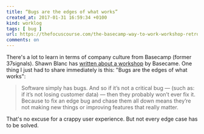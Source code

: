 ```yaml
---
title: “Bugs are the edges of what works”
created_at: 2017-01-31 16:59:34 +0100
kind: worklog
tags: [ bug ]
url: https://thefocuscourse.com/the-basecamp-way-to-work-workshop-retrospective/
comments: on
---
```



There's a lot to learn in terms of company culture from Basecamp (former 37signals). Shawn Blanc has [written about a workshop](https://thefocuscourse.com/the-basecamp-way-to-work-workshop-retrospective/) by Basecame. One thing I just had to share immediately is this: "Bugs are the edges of what works":

> Software simply has bugs. And so if it’s not a critical bug — (such as: if it’s not losing customer data) — then they probably won’t ever fix it. Because to fix an edge bug and chase them all down means they’re not making new things or improving features that really matter.

That's no excuse for a crappy user experience. But not every edge case has to be solved.
